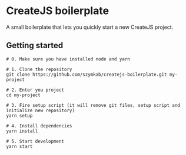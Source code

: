# CreateJS boilerplate

A small boilerplate that lets you quickly start a new CreateJS project.

## Getting started

```
# 0. Make sure you have installed node and yarn

# 1. Clone the repository
git clone https://github.com/szymkab/createjs-boilerplate.git my-project

# 2. Enter you project
cd my-project

# 3. Fire setup script (it will remove git files, setup script and initialize new repository)
yarn setup

# 4. Install dependencies
yarn install

# 5. Start development
yarn start
```
